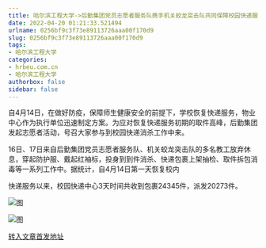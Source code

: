 ```yaml
---
title: 哈尔滨工程大学->后勤集团党员志愿者服务队携手机关蛟龙突击队共同保障校园快递服务有序恢复 | hrbeu.com.cn
date: 2022-04-20 01:21:33.521494
urlname: 0256bf9c3f73e89113726aaa00f170d9
slug: 0256bf9c3f73e89113726aaa00f170d9
tags: 
- 哈尔滨工程大学
categories:
- hrbeu.com.cn
- 哈尔滨工程大学
authorbox: false
sidebar: false
---
```

自4月14日，在做好防疫，保障师生健康安全的前提下，学校恢复快递服务，物业中心作为执行单位迅速制定方案。为应对恢复快递服务初期的取件高峰，后勤集团发起志愿者活动，号召大家参与到校园快递消杀工作中来。

16日、17日来自后勤集团党员志愿者服务队、机关蛟龙突击队的多名教工放弃休息，穿起防护服、戴起红袖标，投身到到件消杀、快递包裹上架抽检、取件拆包消毒等一系列工作中。据统计，自4月14日第一天恢复校内
<!--more-->
快递服务以来，校园快递中心3天时间共收到包裹24345件，派发20273件。

![图](http://gongxue.cn/__local/2/1E/38/BBA2766EDAD3361B497DA2807F6_72544853_2A2A1.jpg)

![图](http://gongxue.cn/__local/E/99/5F/7A71F454FADCB3468D85E12AD4B_AB66709E_2F259.jpg)

[转入文章首发地址](http://gongxue.cn/info/1015/70336.htm)